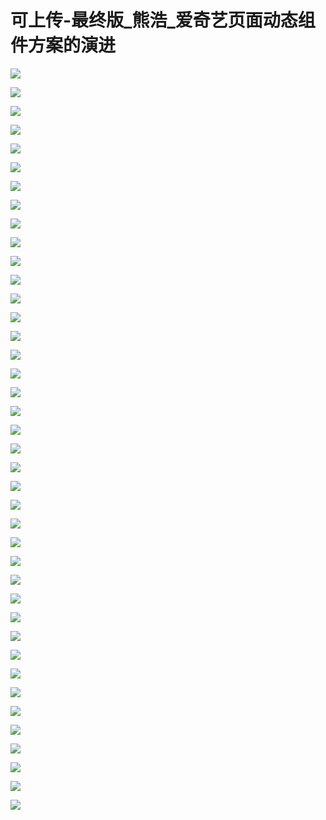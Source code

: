 # 可上传-最终版_熊浩_爱奇艺页面动态组件方案的演进

![](https://raw.githubusercontent.com/hellojd2018/ms_document/master/Qcon/Qcon_shanghai_2018/images/093608981QwNPTH/201905130936_4.png)


![](https://raw.githubusercontent.com/hellojd2018/ms_document/master/Qcon/Qcon_shanghai_2018/images/093608981QwNPTH/201905130936_5.png)


![](https://raw.githubusercontent.com/hellojd2018/ms_document/master/Qcon/Qcon_shanghai_2018/images/093608981QwNPTH/201905130936_6.png)


![](https://raw.githubusercontent.com/hellojd2018/ms_document/master/Qcon/Qcon_shanghai_2018/images/093608981QwNPTH/201905130936_7.png)


![](https://raw.githubusercontent.com/hellojd2018/ms_document/master/Qcon/Qcon_shanghai_2018/images/093608981QwNPTH/201905130936_8.png)


![](https://raw.githubusercontent.com/hellojd2018/ms_document/master/Qcon/Qcon_shanghai_2018/images/093608981QwNPTH/201905130936_9.png)


![](https://raw.githubusercontent.com/hellojd2018/ms_document/master/Qcon/Qcon_shanghai_2018/images/093608981QwNPTH/201905130936_10.png)


![](https://raw.githubusercontent.com/hellojd2018/ms_document/master/Qcon/Qcon_shanghai_2018/images/093608981QwNPTH/201905130936_11.png)


![](https://raw.githubusercontent.com/hellojd2018/ms_document/master/Qcon/Qcon_shanghai_2018/images/093608981QwNPTH/201905130936_12.png)


![](https://raw.githubusercontent.com/hellojd2018/ms_document/master/Qcon/Qcon_shanghai_2018/images/093608981QwNPTH/201905130936_13.png)


![](https://raw.githubusercontent.com/hellojd2018/ms_document/master/Qcon/Qcon_shanghai_2018/images/093608981QwNPTH/201905130936_14.png)


![](https://raw.githubusercontent.com/hellojd2018/ms_document/master/Qcon/Qcon_shanghai_2018/images/093608981QwNPTH/201905130936_15.png)


![](https://raw.githubusercontent.com/hellojd2018/ms_document/master/Qcon/Qcon_shanghai_2018/images/093608981QwNPTH/201905130936_16.png)


![](https://raw.githubusercontent.com/hellojd2018/ms_document/master/Qcon/Qcon_shanghai_2018/images/093608981QwNPTH/201905130936_17.png)


![](https://raw.githubusercontent.com/hellojd2018/ms_document/master/Qcon/Qcon_shanghai_2018/images/093608981QwNPTH/201905130936_18.png)


![](https://raw.githubusercontent.com/hellojd2018/ms_document/master/Qcon/Qcon_shanghai_2018/images/093608981QwNPTH/201905130936_19.png)


![](https://raw.githubusercontent.com/hellojd2018/ms_document/master/Qcon/Qcon_shanghai_2018/images/093608981QwNPTH/201905130936_20.png)


![](https://raw.githubusercontent.com/hellojd2018/ms_document/master/Qcon/Qcon_shanghai_2018/images/093608981QwNPTH/201905130936_21.png)


![](https://raw.githubusercontent.com/hellojd2018/ms_document/master/Qcon/Qcon_shanghai_2018/images/093608981QwNPTH/201905130936_22.png)


![](https://raw.githubusercontent.com/hellojd2018/ms_document/master/Qcon/Qcon_shanghai_2018/images/093608981QwNPTH/201905130936_23.png)


![](https://raw.githubusercontent.com/hellojd2018/ms_document/master/Qcon/Qcon_shanghai_2018/images/093608981QwNPTH/201905130936_24.png)


![](https://raw.githubusercontent.com/hellojd2018/ms_document/master/Qcon/Qcon_shanghai_2018/images/093608981QwNPTH/201905130936_25.png)


![](https://raw.githubusercontent.com/hellojd2018/ms_document/master/Qcon/Qcon_shanghai_2018/images/093608981QwNPTH/201905130936_26.png)


![](https://raw.githubusercontent.com/hellojd2018/ms_document/master/Qcon/Qcon_shanghai_2018/images/093608981QwNPTH/201905130936_27.png)


![](https://raw.githubusercontent.com/hellojd2018/ms_document/master/Qcon/Qcon_shanghai_2018/images/093608981QwNPTH/201905130936_28.png)


![](https://raw.githubusercontent.com/hellojd2018/ms_document/master/Qcon/Qcon_shanghai_2018/images/093608981QwNPTH/201905130936_29.png)


![](https://raw.githubusercontent.com/hellojd2018/ms_document/master/Qcon/Qcon_shanghai_2018/images/093608981QwNPTH/201905130936_30.png)


![](https://raw.githubusercontent.com/hellojd2018/ms_document/master/Qcon/Qcon_shanghai_2018/images/093608981QwNPTH/201905130936_31.png)


![](https://raw.githubusercontent.com/hellojd2018/ms_document/master/Qcon/Qcon_shanghai_2018/images/093608981QwNPTH/201905130936_32.png)


![](https://raw.githubusercontent.com/hellojd2018/ms_document/master/Qcon/Qcon_shanghai_2018/images/093608981QwNPTH/201905130936_33.png)


![](https://raw.githubusercontent.com/hellojd2018/ms_document/master/Qcon/Qcon_shanghai_2018/images/093608981QwNPTH/201905130936_34.png)


![](https://raw.githubusercontent.com/hellojd2018/ms_document/master/Qcon/Qcon_shanghai_2018/images/093608981QwNPTH/201905130936_35.png)


![](https://raw.githubusercontent.com/hellojd2018/ms_document/master/Qcon/Qcon_shanghai_2018/images/093608981QwNPTH/201905130936_36.png)


![](https://raw.githubusercontent.com/hellojd2018/ms_document/master/Qcon/Qcon_shanghai_2018/images/093608981QwNPTH/201905130936_37.png)


![](https://raw.githubusercontent.com/hellojd2018/ms_document/master/Qcon/Qcon_shanghai_2018/images/093608981QwNPTH/201905130936_38.png)


![](https://raw.githubusercontent.com/hellojd2018/ms_document/master/Qcon/Qcon_shanghai_2018/images/093608981QwNPTH/201905130936_39.png)


![](https://raw.githubusercontent.com/hellojd2018/ms_document/master/Qcon/Qcon_shanghai_2018/images/093608981QwNPTH/201905130936_40.png)


![](https://raw.githubusercontent.com/hellojd2018/ms_document/master/Qcon/Qcon_shanghai_2018/images/093608981QwNPTH/201905130936_41.png)


![](https://raw.githubusercontent.com/hellojd2018/ms_document/master/Qcon/Qcon_shanghai_2018/images/093608981QwNPTH/201905130936_42.png)


![](https://raw.githubusercontent.com/hellojd2018/ms_document/master/Qcon/Qcon_shanghai_2018/images/093608981QwNPTH/201905130936_43.png)


